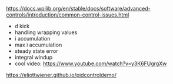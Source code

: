 
https://docs.wpilib.org/en/stable/docs/software/advanced-controls/introduction/common-control-issues.html


- d kick
- handling wrapping values
- i accumulation
- max i accumulation
- steady state error
- integral windup
- cool video: https://www.youtube.com/watch?v=y3K6FUgrgXw

https://eliottwiener.github.io/pidcontroldemo/